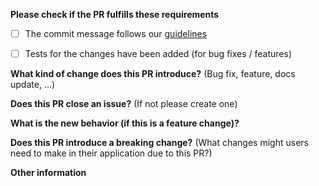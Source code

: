 **Please check if the PR fulfills these requirements**
- [ ] The commit message follows our [guidelines](https://github.com/yldio/joyent-portal/blob/issue-template/.github/COMMIT_GUIDELINES.md)
- [ ] Tests for the changes have been added (for bug fixes / features)


**What kind of change does this PR introduce?** (Bug fix, feature, docs update, ...)



**Does this PR close an issue?** (If not please create one)



**What is the new behavior (if this is a feature change)?**



**Does this PR introduce a breaking change?** (What changes might users need to make in their application due to this PR?)



**Other information**
